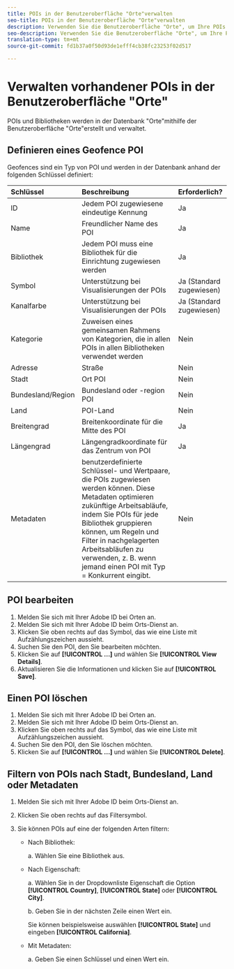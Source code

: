 ```yaml
---
title: POIs in der Benutzeroberfläche "Orte"verwalten
seo-title: POIs in der Benutzeroberfläche "Orte"verwalten
description: Verwenden Sie die Benutzeroberfläche "Orte", um Ihre POIs zu verwalten.
seo-description: Verwenden Sie die Benutzeroberfläche "Orte", um Ihre POIs zu verwalten.
translation-type: tm+mt
source-git-commit: fd1b37a0f50d93de1efff4cb38fc23253f02d517

---
```



# Verwalten vorhandener POIs in der Benutzeroberfläche "Orte"

POIs und Bibliotheken werden in der Datenbank "Orte"mithilfe der Benutzeroberfläche "Orte"erstellt und verwaltet.

## Definieren eines Geofence POI

Geofences sind ein Typ von POI und werden in der Datenbank anhand der folgenden Schlüssel definiert:

| Schlüssel | Beschreibung | Erforderlich? |
| :--- | :--- | :--- |
| ID | Jedem POI zugewiesene eindeutige Kennung | Ja |
| Name | Freundlicher Name des POI | Ja |
| Bibliothek | Jedem POI muss eine Bibliothek für die Einrichtung zugewiesen werden | Ja |
| Symbol | Unterstützung bei Visualisierungen der POIs | Ja (Standard zugewiesen) |
| Kanalfarbe | Unterstützung bei Visualisierungen der POIs | Ja (Standard zugewiesen) |
| Kategorie | Zuweisen eines gemeinsamen Rahmens von Kategorien, die in allen POIs in allen Bibliotheken verwendet werden | Nein |
| Adresse | Straße | Nein |
| Stadt | Ort POI | Nein |
| Bundesland/Region | Bundesland oder -region POI | Nein |
| Land | POI-Land | Nein |
| Breitengrad | Breitenkoordinate für die Mitte des POI | Ja |
| Längengrad | Längengradkoordinate für das Zentrum von POI | Ja |
| Metadaten | benutzerdefinierte Schlüssel- und Wertpaare, die POIs zugewiesen werden können. Diese Metadaten optimieren zukünftige Arbeitsabläufe, indem Sie POIs für jede Bibliothek gruppieren können, um Regeln und Filter in nachgelagerten Arbeitsabläufen zu verwenden, z. B. wenn jemand einen POI mit Typ = Konkurrent eingibt. | Nein |


## POI bearbeiten

1. Melden Sie sich mit Ihrer Adobe ID bei Orten an.
1. Melden Sie sich mit Ihrer Adobe ID beim Orts-Dienst an.
1. Klicken Sie oben rechts auf das Symbol, das wie eine Liste mit Aufzählungszeichen aussieht.
1. Suchen Sie den POI, den Sie bearbeiten möchten.
1. Klicken Sie auf **[!UICONTROL ...]** und wählen Sie **[!UICONTROL View Details]**.
1. Aktualisieren Sie die Informationen und klicken Sie auf **[!UICONTROL Save]**.

## Einen POI löschen

1. Melden Sie sich mit Ihrer Adobe ID bei Orten an.
1. Melden Sie sich mit Ihrer Adobe ID beim Orts-Dienst an.
1. Klicken Sie oben rechts auf das Symbol, das wie eine Liste mit Aufzählungszeichen aussieht.
1. Suchen Sie den POI, den Sie löschen möchten.
1. Klicken Sie auf **[!UICONTROL ...]** und wählen Sie **[!UICONTROL Delete]**.

## Filtern von POIs nach Stadt, Bundesland, Land oder Metadaten

1. Melden Sie sich mit Ihrer Adobe ID beim Orts-Dienst an.
1. Klicken Sie oben rechts auf das Filtersymbol.
1. Sie können POIs auf eine der folgenden Arten filtern:

   * Nach Bibliothek:

      a. Wählen Sie eine Bibliothek aus.

   * Nach Eigenschaft:

      a. Wählen Sie in der Dropdownliste Eigenschaft die Option **[!UICONTROL Country]**, **[!UICONTROL State]** oder **[!UICONTROL City]**.

      b. Geben Sie in der nächsten Zeile einen Wert ein.

      Sie können beispielsweise auswählen **[!UICONTROL State]** und eingeben **[!UICONTROL California]**.

   * Mit Metadaten:

      a. Geben Sie einen Schlüssel und einen Wert ein.
